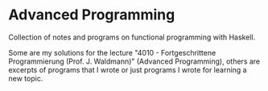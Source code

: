 # Advanced Programming

Collection of notes and programs on functional programming with Haskell.

Some are my solutions for the lecture "4010 - Fortgeschrittene Programmierung (Prof. J. Waldmann)"
(Advanced Programming), others are excerpts of programs that I wrote or just programs I wrote for learning a new topic.

